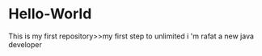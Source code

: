 # Hello-World
This is my first repository>>my first step to unlimited
i 'm rafat a new java developer
